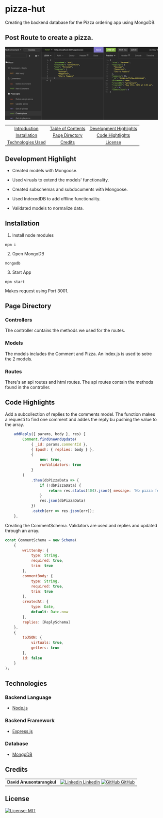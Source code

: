 # pizza-hut

Creating the backend database for the Pizza ordering app using MongoDB.

## Post Route to create a pizza.

![screenshot](screenshot.png)

|                                         |                                         |                                                   |
| :-------------------------------------: | :-------------------------------------: | :-----------------------------------------------: |
|       [Introduction](#pizza-hut)        | [Table of Contents](#table-of-contents) | [Development Highlights](#development-highlights) |
|      [Installation](#installation)      |    [Page Directory](#page-directory)    |       [Code Hightlights](#code-highlights)        |
| [Technologies Used](#Technologies-Used) |           [Credits](#Credits)           |                [License](#License)                |

## Development Highlight

- Created models with Mongoose.

- Used viruals to extend the models' functionality.

- Created subschemas and subdocuments with Mongoose.

- Used IndexedDB to add offline functionality.

- Validated models to normalize data.

## Installation

1. Install node modules

```
npm i
```

2. Open MongoDB

```
mongodb
```

3. Start App

```
npm start
```

Makes request using Port 3001.

## Page Directory

### Controllers

The controller contains the methods we used for the routes.

### Models

The models includes the Comment and Pizza. An index.js is used to sotre the 2 models.

### Routes

There's an api routes and html routes. The api routes contain the methods found in the controller.

## Code Highlights

Add a subcollection of replies to the comments model. The function makes a requesti to find one comment and addes the reply bu pushing the value to the array.

```JavaScript
    addReply({ params, body }, res) {
        Comment.findOneAndUpdate(
            { _id: params.commentId },
            { $push: { replies: body } },
            {
                new: true,
                runValidators: true
            }
        )
            .then(dbPizzaData => {
                if (!dbPizzaData) {
                    return res.status(404).json({ message: 'No pizza found with this id.' })
                }
                res.json(dbPizzaData)
            })
            .catch(err => res.json(err));
    },
```

Creating the CommentSchema. Validators are used and replies and updated through an array.

```JavaScript
const CommentSchema = new Schema(
    {
        writtenBy: {
            type: String,
            required: true,
            trim: true
        },
        commentBody: {
            type: String,
            required: true,
            trim: true
        },
        createdAt: {
            type: Date,
            default: Date.now
        },
        replies: [ReplySchema]
    },
    {
        toJSON: {
            virtuals: true,
            getters: true
        },
        id: false
    }
);
```

## Technologies

### Backend Language

- [Node.js](https://nodejs.org/en/)

### Backend Framework

- [Express.js](https://expressjs.com/)

### Database

- [MongoDB](https://www.mongodb.com/)

## Credits

|                           |                                                                                                                                                                                                       |
| ------------------------- | ----------------------------------------------------------------------------------------------------------------------------------------------------------------------------------------------------- |
| **David Anusontarangkul** | [![Linkedin](https://i.stack.imgur.com/gVE0j.png) LinkedIn](https://www.linkedin.com/in/anusontarangkul/) [![GitHub](https://i.stack.imgur.com/tskMh.png) GitHub](https://github.com/anusontarangkul) |

## License

[![License: MIT](https://img.shields.io/badge/License-MIT-yellow.svg)](https://opensource.org/licenses/MIT)
